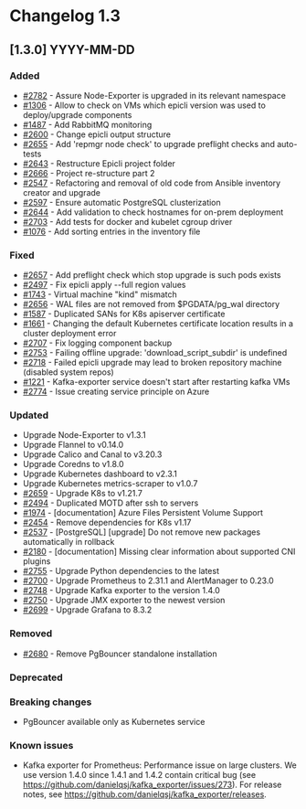# Changelog 1.3

## [1.3.0] YYYY-MM-DD

### Added

- [#2782](https://github.com/epiphany-platform/epiphany/issues/2782) - Assure Node-Exporter is upgraded in its relevant namespace
- [#1306](https://github.com/epiphany-platform/epiphany/issues/1306) - Allow to check on VMs which epicli version was used to deploy/upgrade components
- [#1487](https://github.com//epiphany-platform/epiphany/issues/1487) - Add RabbitMQ monitoring
- [#2600](https://github.com/epiphany-platform/epiphany/issues/2600) - Change epicli output structure
- [#2655](https://github.com/epiphany-platform/epiphany/issues/2655) - Add 'repmgr node check' to upgrade preflight checks and auto-tests
- [#2643](https://github.com/epiphany-platform/epiphany/issues/2643) - Restructure Epicli project folder
- [#2666](https://github.com/epiphany-platform/epiphany/issues/2666) - Project re-structure part 2
- [#2547](https://github.com/epiphany-platform/epiphany/issues/2547) - Refactoring and removal of old code from Ansible inventory creator and upgrade
- [#2597](https://github.com/epiphany-platform/epiphany/issues/2597) - Ensure automatic PostgreSQL clusterization
- [#2644](https://github.com/epiphany-platform/epiphany/issues/2644) - Add validation to check hostnames for on-prem deployment
- [#2703](https://github.com/epiphany-platform/epiphany/issues/2703) - Add tests for docker and kubelet cgroup driver
- [#1076](https://github.com/epiphany-platform/epiphany/issues/1076) - Add sorting entries in the inventory file

### Fixed

- [#2657](https://github.com/epiphany-platform/epiphany/issues/2657) - Add preflight check which stop upgrade is such pods exists
- [#2497](https://github.com/epiphany-platform/epiphany/issues/2497) - Fix epicli apply --full region values
- [#1743](https://github.com/epiphany-platform/epiphany/issues/1743) - Virtual machine "kind" mismatch
- [#2656](https://github.com/epiphany-platform/epiphany/issues/2656) - WAL files are not removed from $PGDATA/pg_wal directory
- [#1587](https://github.com/epiphany-platform/epiphany/issues/1587) - Duplicated SANs for K8s apiserver certificate
- [#1661](https://github.com/epiphany-platform/epiphany/issues/1661) - Changing the default Kubernetes certificate location results in a cluster deployment error
- [#2707](https://github.com/epiphany-platform/epiphany/issues/2707) - Fix logging component backup
- [#2753](https://github.com/epiphany-platform/epiphany/issues/2753) - Failing offline upgrade: 'download_script_subdir' is undefined
- [#2718](https://github.com/epiphany-platform/epiphany/issues/2718) - Failed epicli upgrade may lead to broken repository machine (disabled system repos)
- [#1221](https://github.com/epiphany-platform/epiphany/issues/1221) - Kafka-exporter service doesn't start after restarting kafka VMs
- [#2774](https://github.com/epiphany-platform/epiphany/issues/2774) - Issue creating service principle on Azure

### Updated

- Upgrade Node-Exporter to v1.3.1
- Upgrade Flannel to v0.14.0
- Upgrade Calico and Canal to v3.20.3
- Upgrade Coredns to v1.8.0
- Upgrade Kubernetes dashboard to v2.3.1
- Upgrade Kubernetes metrics-scraper to v1.0.7
- [#2659](https://github.com/epiphany-platform/epiphany/issues/2659) - Upgrade K8s to v1.21.7
- [#2494](https://github.com/epiphany-platform/epiphany/issues/2494) - Duplicated MOTD after ssh to servers
- [#1974](https://github.com/epiphany-platform/epiphany/issues/1974) - [documentation] Azure Files Persistent Volume Support
- [#2454](https://github.com/epiphany-platform/epiphany/issues/2454) - Remove dependencies for K8s v1.17
- [#2537](https://github.com/epiphany-platform/epiphany/issues/2537) - [PostgreSQL] [upgrade] Do not remove new packages automatically in rollback
- [#2180](https://github.com/epiphany-platform/epiphany/issues/2180) - [documentation] Missing clear information about supported CNI plugins
- [#2755](https://github.com/epiphany-platform/epiphany/issues/2755) - Upgrade Python dependencies to the latest
- [#2700](https://github.com/epiphany-platform/epiphany/issues/2700) - Upgrade Prometheus to 2.31.1 and AlertManager to 0.23.0
- [#2748](https://github.com/epiphany-platform/epiphany/issues/2748) - Upgrade Kafka exporter to the version 1.4.0
- [#2750](https://github.com/epiphany-platform/epiphany/issues/2750) - Upgrade JMX exporter to the newest version
- [#2699](https://github.com/epiphany-platform/epiphany/issues/2699) - Upgrade Grafana to 8.3.2

### Removed

- [#2680](https://github.com/epiphany-platform/epiphany/issues/2680) - Remove PgBouncer standalone installation

### Deprecated

### Breaking changes

- PgBouncer available only as Kubernetes service

### Known issues

- Kafka exporter for Prometheus: Performance issue on large clusters. We use version 1.4.0 since 1.4.1 and 1.4.2 contain critical bug (see https://github.com/danielqsj/kafka_exporter/issues/273). For release notes, see https://github.com/danielqsj/kafka_exporter/releases.

